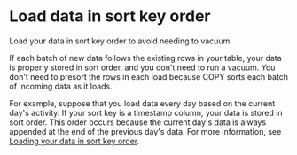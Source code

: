 # Load data in sort key order<a name="c_best-practices-sort-key-order"></a>

Load your data in sort key order to avoid needing to vacuum\.

If each batch of new data follows the existing rows in your table, your data is properly stored in sort order, and you don't need to run a vacuum\. You don't need to presort the rows in each load because COPY sorts each batch of incoming data as it loads\.

For example, suppose that you load data every day based on the current day's activity\. If your sort key is a timestamp column, your data is stored in sort order\. This order occurs because the current day's data is always appended at the end of the previous day's data\. For more information, see [Loading your data in sort key order](vacuum-load-in-sort-key-order.md)\.
